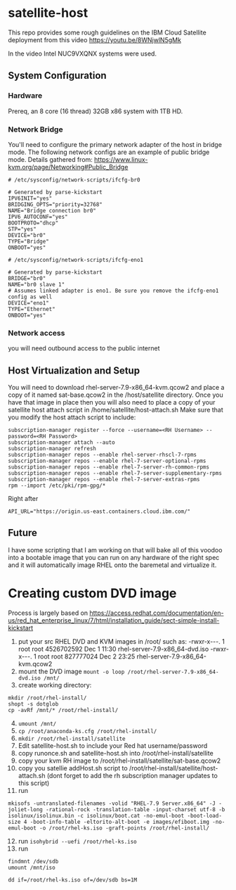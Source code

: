 # satellite-host

This repo provides some rough guidelines on the IBM Cloud Satellite deployment from this video https://youtu.be/8WNjwlN5gMk

In the video Intel NUC9VXQNX systems were used.

## System Configuration

### Hardware
Prereq, an 8 core (16 thread) 32GB x86 system with 1TB HD.

### Network Bridge
You'll need to configure the primary network adapter of the host in bridge mode. The following network configs are an example of public bridge mode. Details gathered from:
https://www.linux-kvm.org/page/Networking#Public_Bridge

```
# /etc/sysconfig/network-scripts/ifcfg-br0

# Generated by parse-kickstart
IPV6INIT="yes"
BRIDGING_OPTS="priority=32768"
NAME="Bridge connection br0"
IPV6_AUTOCONF="yes"
BOOTPROTO="dhcp"
STP="yes"
DEVICE="br0"
TYPE="Bridge"
ONBOOT="yes"
```

```
# /etc/sysconfig/network-scripts/ifcfg-eno1

# Generated by parse-kickstart
BRIDGE="br0"
NAME="br0 slave 1"
# Assumes linked adapter is eno1. Be sure you remove the ifcfg-eno1 config as well
DEVICE="eno1"
TYPE="Ethernet"
ONBOOT="yes"
```

### Network access
you will need outbound access to the public internet


## Host Virtualization and Setup
You will need to download rhel-server-7.9-x86_64-kvm.qcow2 and place a copy of it named sat-base.qcow2 in the /host/satellite directory. Once you have that image in place then you will also need to place a copy of your satellite host attach script in /home/satellite/host-attach.sh Make sure that you modify the host attach script to include:

```
subscription-manager register --force --username=<RH Username> --password=<RH Password>
subscription-manager attach --auto
subscription-manager refresh
subscription-manager repos --enable rhel-server-rhscl-7-rpms
subscription-manager repos --enable rhel-7-server-optional-rpms
subscription-manager repos --enable rhel-7-server-rh-common-rpms
subscription-manager repos --enable rhel-7-server-supplementary-rpms
subscription-manager repos --enable rhel-7-server-extras-rpms
rpm --import /etc/pki/rpm-gpg/*
```

Right after
```
API_URL="https://origin.us-east.containers.cloud.ibm.com/"
```

## Future
I have some scripting that I am working on that will bake all of this voodoo into a bootable image that you can run on any hardware of the right spec and it will automatically image RHEL onto the baremetal and virtualize it.

# Creating custom DVD image
Process is largely based on https://access.redhat.com/documentation/en-us/red_hat_enterprise_linux/7/html/installation_guide/sect-simple-install-kickstart

1) put your src RHEL DVD and KVM images in /root/ such as:
-rwxr-x---.  1 root root 4526702592 Dec  1 11:30 rhel-server-7.9-x86_64-dvd.iso
-rwxr-x---.  1 root root  827777024 Dec  2 23:25 rhel-server-7.9-x86_64-kvm.qcow2
2) mount the DVD image `mount -o loop /root/rhel-server-7.9-x86_64-dvd.iso /mnt/`
3) create working directory:
```
mkdir /root/rhel-install/
shopt -s dotglob
cp -avRf /mnt/* /root/rhel-install/
```
4) `umount /mnt/`
5) `cp /root/anaconda-ks.cfg /root/rhel-install/`
6) `mkdir /root/rhel-install/satellite`
7) Edit satellite-host.sh to include your Red hat username/password
8) copy runonce.sh and satellite-host.sh into /root/rhel-install/satellite
9) copy your kvm RH image to /root/rhel-install/satellite/sat-base.qcow2
10) copy you satellie addHost.sh script to /root/rhel-install/satellite/host-attach.sh (dont forget to add the rh subscription manager updates to this script)
11) run
```
mkisofs -untranslated-filenames -volid "RHEL-7.9 Server.x86_64" -J -joliet-long -rational-rock -translation-table -input-charset utf-8 -b isolinux/isolinux.bin -c isolinux/boot.cat -no-emul-boot -boot-load-size 4 -boot-info-table -eltorito-alt-boot -e images/efiboot.img -no-emul-boot -o /root/rhel-ks.iso -graft-points /root/rhel-install/
```
12) run `isohybrid --uefi /root/rhel-ks.iso`
13) run
```
findmnt /dev/sdb
umount /mnt/iso

dd if=/root/rhel-ks.iso of=/dev/sdb bs=1M
```
